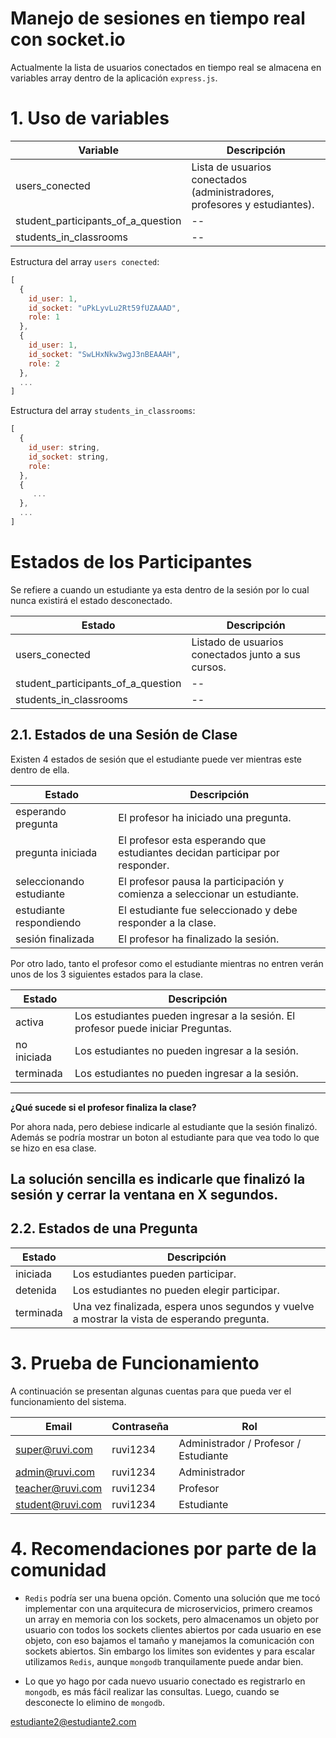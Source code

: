 # Manejo de sesiones en tiempo real con socket.io

Actualmente la lista de usuarios conectados en tiempo real se almacena en variables array dentro de la aplicación `express.js`.

# 1. Uso de variables

Variable                            | Descripción
------------------------------------|------------------------------
users_conected                      | Lista de usuarios conectados (administradores, profesores y estudiantes).   
student_participants_of_a_question  | -- 
students_in_classrooms              | -- 

Estructura del array `users conected`:

```js
[
  {
    id_user: 1,
    id_socket: "uPkLyvLu2Rt59fUZAAAD",
    role: 1
  },
  {
    id_user: 1,
    id_socket: "SwLHxNkw3wgJ3nBEAAAH",
    role: 2
  },
  ...
]

```

Estructura del array `students_in_classrooms`:

```js
[
  {
    id_user: string,
    id_socket: string,
    role:
  },
  {
     ...
  },
  ...
]

```

# Estados de los Participantes

Se refiere a cuando un estudiante ya esta dentro de la sesión por lo cual nunca existirá el estado desconectado.

Estado                              | Descripción
------------------------------------|------------------------------
users_conected                      | Listado de usuarios conectados junto a sus cursos.
student_participants_of_a_question  | -- 
students_in_classrooms              | -- 



## 2.1. Estados de una Sesión de Clase

Existen 4 estados de sesión que el estudiante puede ver mientras este dentro de ella.

Estado                   | Descripción
-------------------------|------------------------------
esperando pregunta       | El profesor ha iniciado una pregunta.
pregunta iniciada        | El profesor esta esperando que estudiantes decidan participar por responder.
seleccionando estudiante | El profesor pausa la participación y comienza a seleccionar un estudiante.
estudiante respondiendo  | El estudiante fue seleccionado y debe responder a la clase.
sesión finalizada        | El profesor ha finalizado la sesión.

Por otro lado, tanto el profesor como el estudiante mientras no entren verán unos de los 3 siguientes estados para la clase.

Estado       | Descripción
-------------|------------------------------
activa       | Los estudiantes pueden ingresar a la sesión. El profesor puede iniciar Preguntas.
no iniciada  | Los estudiantes no pueden ingresar a la sesión.
terminada    | Los estudiantes no pueden ingresar a la sesión.

--- 

**¿Qué sucede si el profesor finaliza la clase?**

Por ahora nada, pero debiese indicarle al estudiante que la sesión finalizó. Además se podría mostrar un boton al estudiante para que vea todo lo que se hizo en esa clase.

La solución sencilla es indicarle que finalizó la sesión y cerrar la ventana en X segundos.
---



## 2.2. Estados de una Pregunta

Estado       | Descripción
-------------|------------------------------
iniciada     | Los estudiantes pueden participar.
detenida     | Los estudiantes no pueden elegir participar.
terminada    | Una vez finalizada, espera unos segundos y vuelve a mostrar la vista de esperando pregunta.


# 3. Prueba de Funcionamiento

A continuación se presentan algunas cuentas para que pueda ver el funcionamiento del sistema.

Email                   | Contraseña       | Rol
------------------------|------------------|-----------------
super@ruvi.com          | ruvi1234         | Administrador / Profesor / Estudiante
admin@ruvi.com          | ruvi1234         | Administrador  
teacher@ruvi.com        | ruvi1234         | Profesor
student@ruvi.com        | ruvi1234         | Estudiante

# 4. Recomendaciones por parte de la comunidad

+ `Redis` podría ser una buena opción. Comento una solución que me tocó implementar con una arquitecura de microservicios, primero creamos un array en memoria con los sockets, pero almacenamos un objeto por usuario con todos los sockets clientes abiertos por cada usuario en ese objeto, con eso bajamos el tamaño y manejamos la comunicación con sockets abiertos. Sin embargo los limites son evidentes y para escalar utilizamos `Redis`, aunque `mongodb` tranquilamente puede andar bien.

+ Lo que yo hago por cada nuevo usuario conectado es registrarlo en `mongodb`, es más fácil realizar las consultas. Luego, cuando se desconecte lo elimino de `mongodb`.


estudiante2@estudiante2.com
